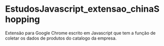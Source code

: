 # EstudosJavascript_extensao_chinaShopping
Extensão para Google Chrome escrito em Javascript que tem a função de coletar os dados de produtos do catalogo da empresa.
